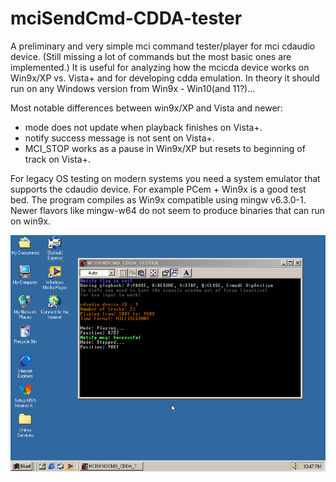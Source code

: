 # mciSendCmd-CDDA-tester

A preliminary and very simple mci command tester/player for mci cdaudio device. (Still missing a lot of commands but the most basic ones are implemented.) It is useful for analyzing how the mcicda device works on Win9x/XP vs. Vista+ and for developing cdda emulation. In theory it should run on any Windows version from Win9x - Win10(and 11?)...

Most notable differences between win9x/XP and Vista and newer:
- mode does not update when playback finishes on Vista+.
- notify success message is not sent on Vista+.
- MCI_STOP works as a pause in Win9x/XP but resets to beginning of track on Vista+.

For legacy OS testing on modern systems you need a system emulator that supports the cdaudio device. For example PCem + Win9x is a good test bed. The program compiles as Win9x compatible using mingw v6.3.0-1. Newer flavors like mingw-w64 do not seem to produce binaries that can run on win9x.

![screenshot](screenshot.png)
